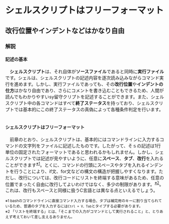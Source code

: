 # シェルスクリプトはフリーフォーマット
## 改行位置やインデントなどはかなり自由
### 解説
#### 記述の基本
　**シェルスクリプト**は、それ自体が**ソースファイル**であると同時に**実行ファイル**です。シェルは、シェルスクリプトの記述内容を逐次読み込みながらコマンド実行を進めます。しかし、実行ファイルであっても、その**改行位置**や**インデントの仕方**はかなり自由であり、さらにコメントを書き込むこともできるため、人間が読んでもわかりやすいsy留守クリプトを記述することができます。また、シェルスクリプト中の各コマンドはすべて**終了ステータス**を持っており、シェルスクリプトでは基本的にこの終了ステータスの真偽によって各種条件判定を行います。<br>
<br>
#### シェルスクリプトはフリーフォーマット
　前章のとおり、シェルスクリプトは、基本的にはコマンドラインに入力するコマンドの文字列をファイルに記述したものです。したがって、そｓの記述は1行単位の固定されたフォーマットであると思われるかもしれません。しかし、シェルスクリプトでは記述が見やすいように、任意に**スペース**、**タブ**、**改行**を入れることができます<sup>[※1](#note1)</sup>。とくに、コマンドの行頭にスペースやタブを入れるインデントを行うことにより、if文、for文などの構文の構造が把握しやすくなります。ただし、改行については、改行コードにリストを終端する意味があるため、任意の位置でまったく自由に改行してよいわけではなく、多少の制限があります。<sup>[※2](#note2)</sup>。これは、改行もスペースと同様に扱うC言語とは異なる点といえるでしょう。<br>

<small id="note1"> ※1 bashのコマンドラインに直接コマンド入力する場合、タブは補完用のキーに割り当てられているため、普通のタブを入力するには`Ctrl + V、Tab`とタイプする必要があります。</small><br>
<small id="note2"> ※2 「リストを終端する」とは、「そこまでの入力がコマンドとして実行されること」と、とりあえず考えておいて差し支えるありません。</small><br>
